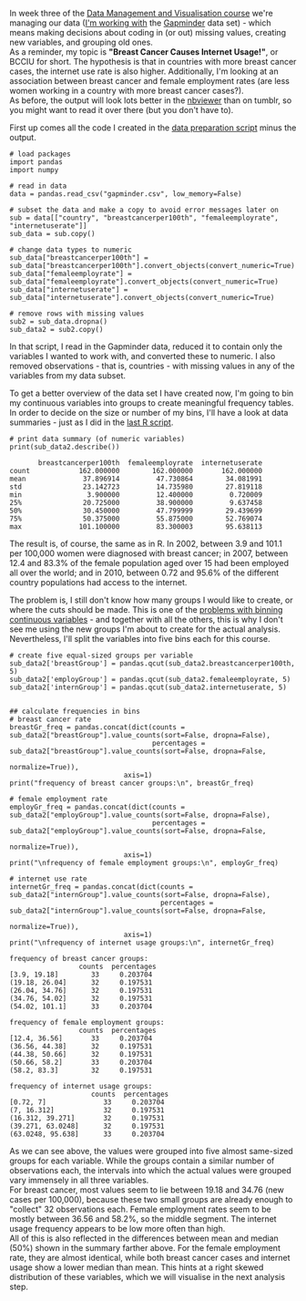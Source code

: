 
In week three of the [Data Management and Visualisation course](https://www.coursera.org/learn/data-management-visualization/home/welcome) we're managing our data ([I'm working with](http://lilithelina.tumblr.com/post/128347327089/choice-of-data) the [Gapminder](http://www.gapminder.org/) data set) - which means making decisions about coding in (or out) missing values, creating new variables, and grouping old ones.  
As a reminder, my topic is **"Breast Cancer Causes Internet Usage!"**, or BCCIU for short. The hypothesis is that in countries with more breast cancer cases, the internet use rate is also higher. Additionally, I'm looking at an association between breast cancer and female employment rates (are less women working in a country with more breast cancer cases?).  
As before, the output will look lots better in the [nbviewer](http://nbviewer.ipython.org/github/LilithElina/Data-Management-and-Visualization/blob/master/Week%20Three.ipynb) than on tumblr, so you might want to read it over there (but you don't have to).

First up comes all the code I created in the [data preparation script](http://lilithelina.tumblr.com/post/129435011659/data-preparation-python) minus the output.


    # load packages
    import pandas
    import numpy
    
    # read in data
    data = pandas.read_csv("gapminder.csv", low_memory=False)
    
    # subset the data and make a copy to avoid error messages later on
    sub = data[["country", "breastcancerper100th", "femaleemployrate", "internetuserate"]]
    sub_data = sub.copy()
    
    # change data types to numeric
    sub_data["breastcancerper100th"] = sub_data["breastcancerper100th"].convert_objects(convert_numeric=True)
    sub_data["femaleemployrate"] = sub_data["femaleemployrate"].convert_objects(convert_numeric=True)
    sub_data["internetuserate"] = sub_data["internetuserate"].convert_objects(convert_numeric=True)
    
    # remove rows with missing values
    sub2 = sub_data.dropna()
    sub_data2 = sub2.copy()

In that script, I read in the Gapminder data, reduced it to contain only the variables I wanted to work with, and converted these to numeric. I also removed observations - that is, countries - with missing values in any of the variables from my data subset.

To get a better overview of the data set I have created now, I'm going to bin my continuous variables into groups to create meaningful frequency tables. In order to decide on the size or number of my bins, I'll have a look at data summaries - just as I did in the [last R script](http://lilithelina.tumblr.com/post/129719413934/data-preparation-r).


    # print data summary (of numeric variables)
    print(sub_data2.describe())

           breastcancerper100th  femaleemployrate  internetuserate
    count            162.000000        162.000000       162.000000
    mean              37.896914         47.730864        34.081991
    std               23.142723         14.735980        27.819118
    min                3.900000         12.400000         0.720009
    25%               20.725000         38.900000         9.637458
    50%               30.450000         47.799999        29.439699
    75%               50.375000         55.875000        52.769074
    max              101.100000         83.300003        95.638113
    

The result is, of course, the same as in R. In 2002, between 3.9 and 101.1 per 100,000 women were diagnosed with breast cancer; in 2007, between 12.4 and 83.3% of the female population aged over 15 had been employed all over the world; and in 2010, between 0.72 and 95.6% of the different country populations had access to the internet.

The problem is, I still don't know how many groups I would like to create, or where the cuts should be made. This is one of the [problems with binning continuous variables](http://biostat.mc.vanderbilt.edu/wiki/Main/CatContinuous) - and together with all the others, this is why I don't see me using the new groups I'm about to create for the actual analysis. Nevertheless, I'll split the variables into five bins each for this course.


    # create five equal-sized groups per variable
    sub_data2['breastGroup'] = pandas.qcut(sub_data2.breastcancerper100th, 5)
    sub_data2['employGroup'] = pandas.qcut(sub_data2.femaleemployrate, 5)
    sub_data2['internGroup'] = pandas.qcut(sub_data2.internetuserate, 5)


    ## calculate frequencies in bins
    # breast cancer rate
    breastGr_freq = pandas.concat(dict(counts = sub_data2["breastGroup"].value_counts(sort=False, dropna=False),
                                       percentages = sub_data2["breastGroup"].value_counts(sort=False, dropna=False,
                                                                                           normalize=True)),
                                axis=1)
    print("frequency of breast cancer groups:\n", breastGr_freq)
    
    # female employment rate
    employGr_freq = pandas.concat(dict(counts = sub_data2["employGroup"].value_counts(sort=False, dropna=False),
                                       percentages = sub_data2["employGroup"].value_counts(sort=False, dropna=False,
                                                                                           normalize=True)),
                                axis=1)
    print("\nfrequency of female employment groups:\n", employGr_freq)
    
    # internet use rate
    internetGr_freq = pandas.concat(dict(counts = sub_data2["internGroup"].value_counts(sort=False, dropna=False),
                                         percentages = sub_data2["internGroup"].value_counts(sort=False, dropna=False,
                                                                                             normalize=True)),
                                axis=1)
    print("\nfrequency of internet usage groups:\n", internetGr_freq)

    frequency of breast cancer groups:
                     counts  percentages
    [3.9, 19.18]        33     0.203704
    (19.18, 26.04]      32     0.197531
    (26.04, 34.76]      32     0.197531
    (34.76, 54.02]      32     0.197531
    (54.02, 101.1]      33     0.203704
    
    frequency of female employment groups:
                     counts  percentages
    [12.4, 36.56]       33     0.203704
    (36.56, 44.38]      32     0.197531
    (44.38, 50.66]      32     0.197531
    (50.66, 58.2]       33     0.203704
    (58.2, 83.3]        32     0.197531
    
    frequency of internet usage groups:
                        counts  percentages
    [0.72, 7]              33     0.203704
    (7, 16.312]            32     0.197531
    (16.312, 39.271]       32     0.197531
    (39.271, 63.0248]      32     0.197531
    (63.0248, 95.638]      33     0.203704
    

As we can see above, the values were grouped into five almost same-sized groups for each variable. While the groups contain a similar number of observations each, the intervals into which the actual values were grouped vary immensely in all three variables.  
For breast cancer, most values seem to lie between 19.18 and 34.76 (new cases per 100,000), because these two small groups are already enough to "collect" 32 observations each. Female employment rates seem to be mostly between 36.56 and 58.2%, so the middle segment. The internet usage frequency appears to be low more often than high.  
All of this is also reflected in the differences between mean and median (50%) shown in the summary farther above. For the female employment rate, they are almost identical, while both breast cancer cases and internet usage show a lower median than mean. This hints at a right skewed distribution of these variables, which we will visualise in the next analysis step.
